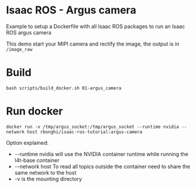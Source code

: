 # Isaac ROS - Argus camera

Example to setup a Dockerfile with all Isaac ROS packages to run an Isaac ROS argus camera

This demo start your MIPI camera and rectify the image, the output is in `/image_raw`



# Build

```
bash scripts/build_docker.sh 01-argus_camera
```

# Run docker

```
docker run -v /tmp/argus_socket:/tmp/argus_socket --runtime nvidia --network host rbonghi/isaac-ros-tutorial:argus-camera
```

Option explained:
* --runtime nvidia will use the NVIDIA container runtime while running the l4t-base container
* --network host To read all topics outside the container need to share the same network to the host
* -v is the mounting directory
